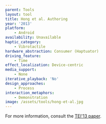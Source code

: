 ```yaml
---
parent: Tools
layout: tool
title: Hong et al. Authoring
year: '2013'
platform:
    - Android
availability: Unavailable
haptic_category:
    - Vibrotactile
hardware_abstraction: Consumer (Haptuator)
driving_feature:
    - Time
effect_localization: Device-centric
media_support:
    - None
iterative_playback: 'No'
design_approaches:
    - Process
interaction_metaphors:
    - Demonstration
image: /assets/tools/hong-et-al.jpg
---
```

For more information, consult the [TEI'13 paper](https://doi.org/10.1145/2460625.2460660).
